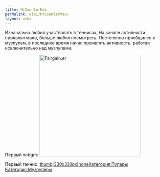 ```yaml
---
title: MrCounterMax
permalink: wiki/MrCounterMax/
layout: wiki
---
```


Изначально любил участвовать в теннисах, На канале активности проявлял
мало, больше любил посмотреть. Постепенно приобщился к музпупам, в
последнее время начал проявлять активность, работая исключительно над
музпупами.

Первый nobgm:
<img src="Fairgain.er" title="fig:Fairgain.er" width="332" height="332" alt="Fairgain.er" />

Первый теннис:
[thumb\|330x330px\|none](Файл:Unknowntennis.exe_RYTP_Tennis "wikilink")[Категория:Пуперы](Категория:Пуперы "wikilink")
[Категория:Музпуперы](Категория:Музпуперы "wikilink")
